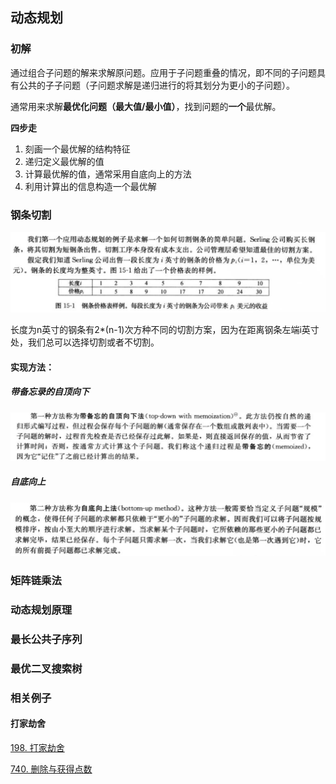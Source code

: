 ## 动态规划

### 初解

​	通过组合子问题的解来求解原问题。应用于子问题重叠的情况，即不同的子问题具有公共的子子问题（子问题求解是递归进行的将其划分为更小的子问题）。

   通常用来求解**最优化问题（最大值/最小值）**，找到问题的**一个**最优解。

**四步走**

1. 刻画一个最优解的结构特征
2. 递归定义最优解的值
3. 计算最优解的值，通常采用自底向上的方法
4. 利用计算出的信息构造一个最优解

### 钢条切割

![image-20200724222112281](%E5%9B%BE%E7%89%87/image-20200724222112281.png)



长度为n英寸的钢条有2*(n-1)次方种不同的切割方案，因为在距离钢条左端i英寸处，我们总可以选择切割或者不切割。

#### 实现方法：

##### 带备忘录的自顶向下

![image-20200724231550458](%E5%9B%BE%E7%89%87/image-20200724231550458.png)

##### 自底向上

![image-20200724231617723](%E5%9B%BE%E7%89%87/image-20200724231617723.png)



























### 矩阵链乘法

### 动态规划原理

### 最长公共子序列

### 最优二叉搜索树

### 相关例子

#### 打家劫舍

[198. 打家劫舍](https://leetcode-cn.com/problems/house-robber/)

[740. 删除与获得点数](https://leetcode-cn.com/problems/delete-and-earn/)

